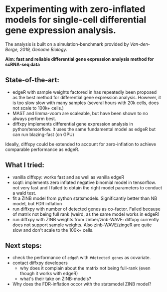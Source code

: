 # Experimenting with zero-inflated models for single-cell differential gene expression analysis. 

The analysis is built on a simulation-benchmark provided by *Van-den-Berge, 2019, Genome Biology*. 

**Aim: fast and reliable differential gene expression analysis method for scRNA-seq data**

## State-of-the-art: 
* edgeR with sample weights factored in has repeatedly been proposed as the best 
  method for differential gene expression analysis. However, it is too slow 
  slow with many samples (several hours with 20k cells, does not scale to 100k+ cells.)
* MAST and limma-voom are scaleable, but have been shown to no always perform best. 
* diffxpy implements differential gene expression analysis in python/tensorflow. 
  It uses the same fundamental model as edgeR but can run blazing-fast (on GPU)
  
  
Ideally, diffxpy could be extended to account for zero-inflation to achieve comparable performance as edgeR. 


## What I tried: 
* vanilla diffxpy: works fast and as well as vanilla edgeR
* scqtl: implements zero inflated negative binomial model in tensorflow. 
  not very fast and I failed to obtain the right model parameters to
  conduct a wald test. 
* fit a ZINB model from python statsmodels. Significantly better than 
  NB model, but FDR inflation
* run diffxpy with number of detected genes as co-factor. Failed because
  of matrix not being full rank (weird, as the same model works in edgeR)
* run diffxpy with ZINB weights from zinber/zinb-WAVE: diffxpy currently does 
  not support sample weights. Also zinb-WAVE/zingeR are quite slow and don't scale 
  to the 100k+ cells. 
  
## Next steps: 
* check the performance of `edgeR` with `#detected genes` as covariate. 
* contact diffxpy developers
   - why does it complain about the matrix not being full-rank (even though it works with edgeR)
   - what's their take on ZINB-models? 
* Why does the FDR-inflation occor with the statsmodel ZINB model? 